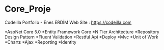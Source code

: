 # Core_Proje
Codeilla Portfolio - Enes ERDİM Web Site : https://codeilla.com

*AspNet Core 5.0
*Entity Framework Core
*N Tier Architecture
*Repository Design Pattern
*Fluent Validation
*Restful Api
*Deploy
*Mvc
*Unit of Work
*Charts
*Ajax
*Reporting
*Identity
